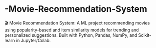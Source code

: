 # -Movie-Recommendation-System
🎬 Movie Recommendation System: A ML project recommending movies using popularity-based and item similarity models for trending and personalized suggestions. Built with Python, Pandas, NumPy, and Scikit-learn in Jupyter/Colab.
